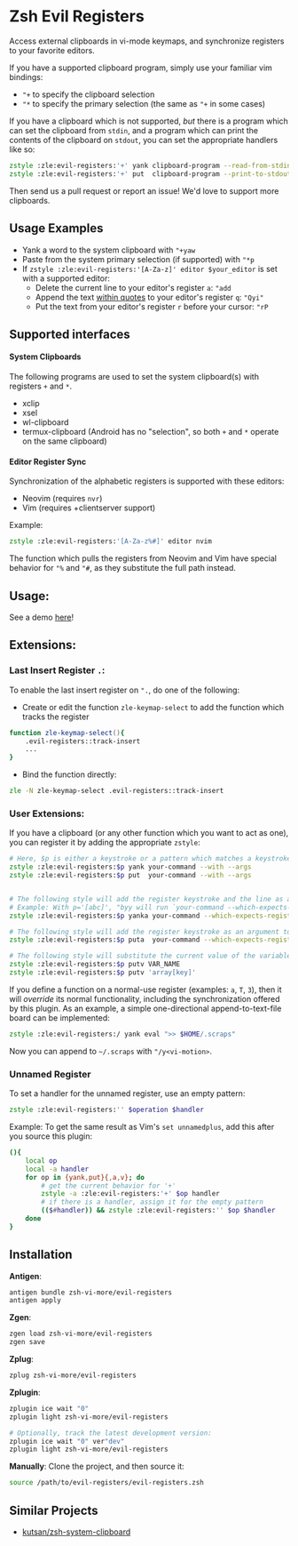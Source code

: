 # Zsh Evil Registers
Access external clipboards in vi-mode keymaps,
and synchronize registers to your favorite editors.

If you have a supported clipboard program, simply use your familiar vim bindings:
- `"+` to specify the clipboard selection
- `"*` to specify the primary selection (the same as `"+` in some cases)

If you have a clipboard which is not supported,
_but_ there is a program which can set the clipboard from `stdin`,
and a program which can print the contents of the clipboard on `stdout`,
you can set the appropriate handlers like so:
```zsh
zstyle :zle:evil-registers:'+' yank clipboard-program --read-from-stdin
zstyle :zle:evil-registers:'+' put  clipboard-program --print-to-stdout
```

Then send us a pull request or report an issue!
We'd love to support more clipboards.

## Usage Examples

- Yank a word to the system clipboard with `"+yaw`
- Paste from the system primary selection (if supported) with `"*p`
- If `zstyle :zle:evil-registers:'[A-Za-z]' editor $your_editor` is set with a supported editor:
  - Delete the current line to your editor's register `a`: `"add`
  - Append the text [within quotes](https://github.com/zsh-vi-more/vi-motions) to your editor's register `q`: `"Qyi"`
  - Put the text from your editor's register `r` before your cursor: `"rP`

## Supported interfaces

#### System Clipboards

The following programs are used to set the system clipboard(s)
with registers `+` and `*`.

- xclip
- xsel
- wl-clipboard
- termux-clipboard (Android has no "selection", so both `+` and `*` operate on the same clipboard)

#### Editor Register Sync

Synchronization of the alphabetic registers is supported with these editors:

- Neovim (requires `nvr`)
- Vim (requires +clientserver support)

Example:

```zsh
zstyle :zle:evil-registers:'[A-Za-z%#]' editor nvim
```

The function which pulls the registers from Neovim and Vim
have special behavior for `"%` and `"#`,
as they substitute the full path instead.

## Usage:

See a demo [here](https://asciinema.org/a/q0N73xBvkYDBhBjR8DmD5F78w)!

## Extensions:

### Last Insert Register `.`:

To enable the last insert register on `".`,
do one of the following:

- Create or edit the function `zle-keymap-select`
to add the function which tracks the register

```zsh
function zle-keymap-select(){ 
	.evil-registers::track-insert
	...
}
```

- Bind the function directly:

```zsh
zle -N zle-keymap-select .evil-registers::track-insert
```

### User Extensions:

If you have a clipboard (or any other function which you want to act as one),
you can register it by adding the appropriate `zstyle`:

```zsh
# Here, $p is either a keystroke or a pattern which matches a keystroke
zstyle :zle:evil-registers:$p yank your-command --with --args
zstyle :zle:evil-registers:$p put  your-command --with --args


# The following style will add the register keystroke and the line as arguments to your-command
# Example: With p='[abc]', "byy will run `your-command --which-expects-register b "$line"`
zstyle :zle:evil-registers:$p yanka your-command --which-expects-register

# The following style will add the register keystroke as an argument to your-command
zstyle :zle:evil-registers:$p puta  your-command --which-expects-register

# The following style will substitute the current value of the variable passed:
zstyle :zle:evil-registers:$p putv VAR_NAME
zstyle :zle:evil-registers:$p putv 'array[key]'
```

If you define a function on a normal-use register (examples: `a`, `T`, `3`),
then it will *override* its normal functionality, including the synchronization offered by this plugin.
As an example, a simple one-directional append-to-text-file board can be implemented:

```zsh
zstyle :zle:evil-registers:/ yank eval ">> $HOME/.scraps"
```
Now you can append to `~/.scraps` with `"/y<vi-motion>`.

### Unnamed Register

To set a handler for the unnamed register,
use an empty pattern:
```zsh
zstyle :zle:evil-registers:'' $operation $handler
```

Example: To get the same result as Vim's `set unnamedplus`,
add this after you source this plugin:

```zsh
(){
	local op
	local -a handler
	for op in {yank,put}{,a,v}; do
		# get the current behavior for '+'
		zstyle -a :zle:evil-registers:'+' $op handler
		# if there is a handler, assign it for the empty pattern
		(($#handler)) && zstyle :zle:evil-registers:'' $op $handler
	done
}
```

## Installation

**Antigen**:
```zsh
antigen bundle zsh-vi-more/evil-registers
antigen apply
```

**Zgen**:
```zsh
zgen load zsh-vi-more/evil-registers
zgen save
```


**Zplug**:
```zsh
zplug zsh-vi-more/evil-registers
```

**Zplugin**:
```zsh
zplugin ice wait "0"
zplugin light zsh-vi-more/evil-registers

# Optionally, track the latest development version:
zplugin ice wait "0" ver"dev"
zplugin light zsh-vi-more/evil-registers
```

**Manually**: Clone the project, and then source it:
```zsh
source /path/to/evil-registers/evil-registers.zsh
```

## Similar Projects

- [kutsan/zsh-system-clipboard](https://github.com/kutsan/zsh-system-clipboard)
